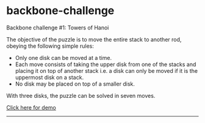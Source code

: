 backbone-challenge
==================

Backbone challenge #1: Towers of Hanoi


The objective of the puzzle is to move the entire stack to another rod, obeying the following simple rules:

- Only one disk can be moved at a time.
- Each move consists of taking the upper disk from one of the stacks and placing it on top of another stack i.e. a disk can only be moved if it is the uppermost disk on a stack.
- No disk may be placed on top of a smaller disk.

With three disks, the puzzle can be solved in seven moves.

<a href="http://marsmedia.info/git/towers-of-hanoi/app/" target="_blank">Click here for demo</a>

------------------------------------------------------------------------------------------------------------------------
